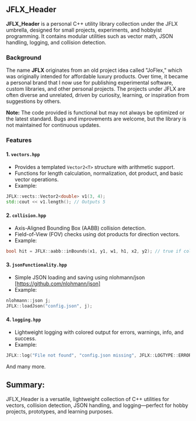 ## JFLX_Header

**JFLX_Header** is a personal C++ utility library collection under the JFLX umbrella, designed for small projects, experiments, and hobbyist programming. It contains modular utilities such as vector math, JSON handling, logging, and collision detection.

### Background
The name **JFLX** originates from an old project idea called "JoFlex," which was originally intended for affordable luxury products. Over time, it became a personal brand that I now use for publishing experimental software, custom libraries, and other personal projects. The projects under JFLX are often diverse and unrelated, driven by curiosity, learning, or inspiration from suggestions by others.

**Note:** The code provided is functional but may not always be optimized or the latest standard. Bugs and improvements are welcome, but the library is not maintained for continuous updates.

### Features

#### 1. `vectors.hpp`
- Provides a templated `Vector2<T>` structure with arithmetic support.
- Functions for length calculation, normalization, dot product, and basic vector operations.
- Example:
```cpp
JFLX::vects::Vector2<double> v1(3, 4);
std::cout << v1.length(); // Outputs 5
```

#### 2. `collision.hpp`
- Axis-Aligned Bounding Box (AABB) collision detection.
- Field-of-View (FOV) checks using dot products for direction vectors.
- Example:
```cpp
bool hit = JFLX::aabb::inBounds(x1, y1, w1, h1, x2, y2); // true if collided
```
#### 3. `jsonFunctionality.hpp`
- Simple JSON loading and saving using nlohmann/json [https://github.com/nlohmann/json]
- Example:
```cpp
nlohmann::json j;
JFLX::loadJson("config.json", j);
```
#### 4. `logging.hpp`
- Lightweight logging with colored output for errors, warnings, info, and success.
- Example:
```cpp
JFLX::log("File not found", "config.json missing", JFLX::LOGTYPE::ERROR);
```
And many more.

## Summary:
JFLX_Header is a versatile, lightweight collection of C++ utilities for vectors, collision detection, JSON handling, and logging—perfect for hobby projects, prototypes, and learning purposes.
